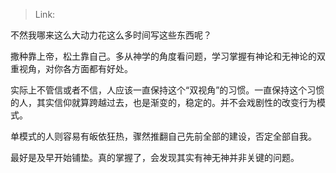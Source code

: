 > Link: 

不然我哪来这么大动力花这么多时间写这些东西呢？

撒种靠上帝，松土靠自己。多从神学的角度看问题，学习掌握有神论和无神论的双重视角，对你各方面都有好处。  
  
实际上不管信或者不信，人应该一直保持这个“双视角”的习惯。一直保持这个习惯的人，其实信仰就算跨越过去，也是渐变的，稳定的。并不会戏剧性的改变行为模式。  
  
单模式的人则容易有皈依狂热，骤然推翻自己先前全部的建设，否定全部自我。  
  
最好是及早开始铺垫。真的掌握了，会发现其实有神无神并非关键的问题。  